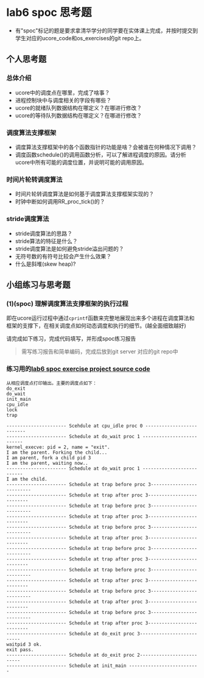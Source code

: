# lab6 spoc 思考题

- 有"spoc"标记的题是要求拿清华学分的同学要在实体课上完成，并按时提交到学生对应的ucore_code和os_exercises的git repo上。


## 个人思考题

### 总体介绍

 - ucore中的调度点在哪里，完成了啥事？
 - 进程控制块中与调度相关的字段有哪些？
 - ucore的就绪队列数据结构在哪定义？在哪进行修改？
 - ucore的等待队列数据结构在哪定义？在哪进行修改？

### 调度算法支撑框架

 - 调度算法支撑框架中的各个函数指针的功能是啥？会被谁在何种情况下调用？
 - 调度函数schedule()的调用函数分析，可以了解进程调度的原因。请分析ucore中所有可能的调度位置，并说明可能的调用原因。
  
### 时间片轮转调度算法

 - 时间片轮转调度算法是如何基于调度算法支撑框架实现的？
 - 时钟中断如何调用RR_proc_tick()的？

### stride调度算法

 - stride调度算法的思路？ 
 - stride算法的特征是什么？
 - stride调度算法是如何避免stride溢出问题的？
 - 无符号数的有符号比较会产生什么效果？
 - 什么是斜堆(skew heap)?

## 小组练习与思考题

### (1)(spoc) 理解调度算法支撑框架的执行过程

即在ucore运行过程中通过`cprintf`函数来完整地展现出来多个进程在调度算法和框架的支撑下，在相关调度点如何动态调度和执行的细节。(越全面细致越好)

请完成如下练习，完成代码填写，并形成spoc练习报告
> 需写练习报告和简单编码，完成后放到git server 对应的git repo中

### 练习用的[lab6 spoc exercise project source code](https://github.com/chyyuu/ucore_lab/tree/master/labcodes_answer/lab6_result)

```
从相应调度点打印输出。主要的调度点如下：
do_exit
do_wait
init_main
cpu_idle
lock
trap

---------------------- Scehdule at cpu_idle proc 0 --------------------------
---------------------- Schedule at do_wait proc 1 --------------------------
kernel_execve: pid = 2, name = "exit".
I am the parent. Forking the child...
I am parent, fork a child pid 3
I am the parent, waiting now..
---------------------- Schedule at do_wait proc 1 --------------------------
I am the child.
---------------------- Schedule at trap before proc 3--------------------------
---------------------- Schedule at trap after proc 3--------------------------
---------------------- Schedule at trap before proc 3--------------------------
---------------------- Schedule at trap after proc 3--------------------------
---------------------- Schedule at trap before proc 3--------------------------
---------------------- Schedule at trap after proc 3--------------------------
---------------------- Schedule at trap before proc 3--------------------------
---------------------- Schedule at trap after proc 3--------------------------
---------------------- Schedule at trap before proc 3--------------------------
---------------------- Schedule at trap after proc 3--------------------------
---------------------- Schedule at trap before proc 3--------------------------
---------------------- Schedule at trap after proc 3--------------------------
---------------------- Schedule at trap before proc 3--------------------------
---------------------- Schedule at trap after proc 3--------------------------
---------------------- Schedule at do_exit proc 3--------------------------
waitpid 3 ok.
exit pass.
---------------------- Schedule at do_exit proc 2--------------------------
---------------------- Schedule at init_main --------------------------
```
